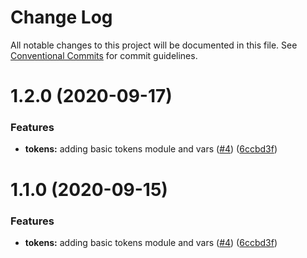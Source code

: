 # Change Log

All notable changes to this project will be documented in this file.
See [Conventional Commits](https://conventionalcommits.org) for commit guidelines.

# 1.2.0 (2020-09-17)


### Features

* **tokens:** adding basic tokens module and vars ([#4](https://github.com/thinkspaces/spark/issues/4)) ([6ccbd3f](https://github.com/thinkspaces/spark/commit/6ccbd3f1f2bb002046e0bf9b9213a19b2cff3656))





# 1.1.0 (2020-09-15)


### Features

* **tokens:** adding basic tokens module and vars ([#4](https://github.com/thinkspaces/spark/issues/4)) ([6ccbd3f](https://github.com/thinkspaces/spark/commit/6ccbd3f1f2bb002046e0bf9b9213a19b2cff3656))

